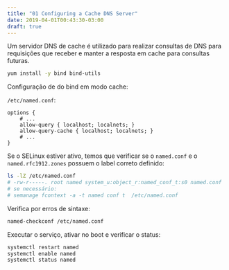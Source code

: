 ```yaml
---
title: "01 Configuring a Cache DNS Server"
date: 2019-04-01T00:43:30-03:00
draft: true
---
```


Um servidor DNS de cache é utilizado para realizar consultas de DNS para requisições que receber e manter a resposta em cache para consultas futuras.

```bash
yum install -y bind bind-utils
```

Configuração de do bind em modo cache:

`/etc/named.conf`:
```
options {
    # ...
    allow-query { localhost; localnets; }
    allow-query-cache { localhost; localnets; }
    # ...
}
```

Se o SELinux estiver ativo, temos que verificar se o `named.conf` e o `named.rfc1912.zones` possuem o label correto definido:

```bash
ls -lZ /etc/named.conf
# -rw-r-----. root named system_u:object_r:named_conf_t:s0 named.conf
# se necessário: 
# semanage fcontext -a -t named conf t  /etc/named.conf 
```

Verifica por erros de sintaxe:

```bash
named-checkconf /etc/named.conf
```

Executar o serviço, ativar no boot e verificar o status:

```bash
systemctl restart named
systemctl enable named
systemctl status named
```
